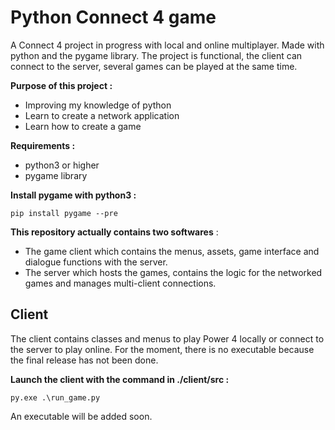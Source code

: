 <h1> Python Connect 4 game </h1>

A Connect 4 project in progress with local and online multiplayer\. Made with python and the pygame library\. The project is functional, the client can connect to the server, several games can be played at the same time\. 

**Purpose of this project :**
- Improving my knowledge of python
- Learn to create a network application
- Learn how to create a game 

**Requirements :** 
- python3 or higher
- pygame library

**Install pygame with python3 :** 
```
pip install pygame --pre
```

**This repository actually contains two softwares** : 
- The game client which contains the menus, assets, game interface and dialogue functions with the server\.
- The server which hosts the games, contains the logic for the networked games and manages multi-client connections\.

<h2> Client </h2>

The client contains classes and menus to play Power 4 locally or connect to the server to play online\. For the moment, there is no executable because the final release has not been done\. 

**Launch the client with the command in ./client/src :**
```
py.exe .\run_game.py
```

An executable will be added soon\.

